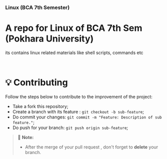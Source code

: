 ### Linux (BCA 7th Semester)
# A repo for Linux of BCA 7th Sem (Pokhara University)

its contains linux related materials like shell scripts, commands etc



<br>

# 💡 Contributing

Follow the steps below to contribute to the improvement of the project:

- Take a fork this repository;
- Create a branch with its feature : `git checkout -b sub-feature`;
- Do commit your changes: `git commit -m "Feature: Description of sub feature."`;
- Do push for your branch: `git push origin sub-feature`;

> 📌 **Note:**
>
> - After the merge of your pull request , don't forget to **delete** your branch.
